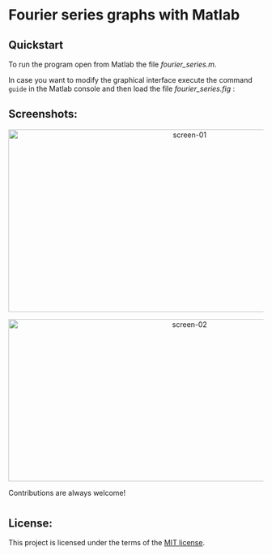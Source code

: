# Fourier series graphs with Matlab

## Quickstart

To run the program open from Matlab the file _fourier_series.m_.

In case you want to modify the graphical interface execute the command `guide` in the Matlab console and then load the file _fourier_series.fig_ :

## Screenshots:

<p align="center">
  <img src="https://i.postimg.cc/Ls6tQ9mM/screen-01.png" height="360px"  width="700" alt="screen-01">
</p>
<p align="center">
  <img src="https://i.postimg.cc/TP7rZzP5/screen-02.png" height="320px" width="700" alt="screen-02">
</p>

Contributions are always welcome!

#

## License:

This project is licensed under the terms of the [MIT license](https://github.com/AlexJCM/fourier-series-matlab/blob/master/LICENSE).
